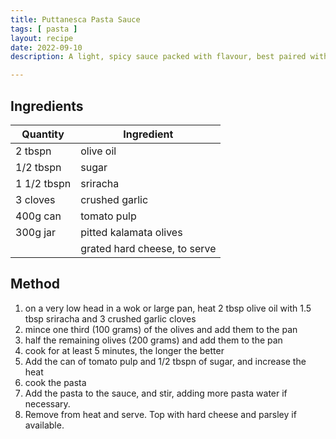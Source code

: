 ```yaml
---
title: Puttanesca Pasta Sauce
tags: [ pasta ]
layout: recipe
date: 2022-09-10
description: A light, spicy sauce packed with flavour, best paired with [egg pasta]({{ site.baseurl }}{% link /recipes_/pasta-dough.md %}) spaghetti or penne

---
```

## Ingredients

|Quantity|Ingredient
|-|-
|2 tbspn |olive oil
|1/2 tbspn | sugar
|1 1/2 tbspn |sriracha
|3 cloves|crushed garlic
|400g can|tomato pulp
|300g jar|pitted kalamata olives
||grated hard cheese, to serve

## Method

1. on a very low head in a wok or large pan, heat 2 tbsp olive oil with 1.5 tbsp sriracha and 3 crushed garlic cloves
2. mince one third (100 grams) of the olives and add them to the pan
3. half the remaining olives (200 grams) and add them to the pan
4. cook for at least 5 minutes, the longer the better
5. Add the can of tomato pulp and 1/2 tbspn of sugar, and increase the heat
6. cook the pasta
7. Add the pasta to the sauce, and stir, adding more pasta water if necessary.
8. Remove from heat and serve. Top with hard cheese and parsley if available.
